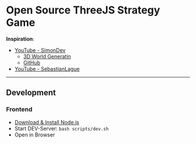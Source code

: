 # Open Source ThreeJS Strategy Game

**Inspiration**:

* [YouTube - SimonDev](https://www.youtube.com/@simondev758)
  * [3D World Generatin](https://www.youtube.com/watch?v=hHGshzIXFWY&list=PLRL3Z3lpLmH3PNGZuDNf2WXnLTHpN9hXy&pp=iAQB)
  * [GitHub](https://github.com/simondevyoutube/)
* [YouTube - SebastianLague](https://www.youtube.com/@SebastianLague)

----

## Development

### Frontend

* [Download & Install Node.js](https://nodejs.org/en/download)
* Start DEV-Server: `bash scripts/dev.sh`
* Open in Browser
